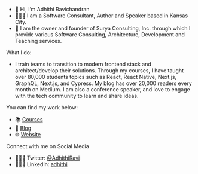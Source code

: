 - 👋 Hi, I’m Adhithi Ravichandran 
- 👩🏻‍💻 I am a Software Consultant, Author and Speaker based in Kansas City. 
- 🌅 I am the owner and founder of Surya Consulting, Inc. through which I provide various Software Consulting, Architecture, Development and Teaching services.

What I do: 
- I train teams to transition to modern frontend stack and architect/develop their solutions. Through my courses, I have taught over 80,000 students topics such as React, React Native, Next.js, GraphQL, Next.js, and Cypress. My blog has over 20,000 readers every month on Medium. I am also a conference speaker, and love to engage with the tech community to learn and share ideas.

You can find my work below:
- 📚 [Courses](https://app.pluralsight.com/profile/author/adhithi-ravichandran)
- 📝 [Blog](https://adhithiravi.medium.com/)
- 🌐 [Website](http://adhithiravichandran.com/)

Connect with me on Social Media
- 👩🏻‍💻 Twitter: [@AdhithiRavi](https://twitter.com/AdhithiRavi)
- 👩🏻‍💻 LinkedIn: [adhithi](https://www.linkedin.com/in/adhithi/)

<!---
adhithiravi/adhithiravi is a ✨ special ✨ repository because its `README.md` (this file) appears on your GitHub profile.
You can click the Preview link to take a look at your changes.
--->

